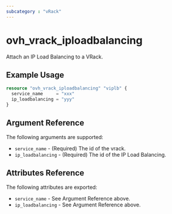 ```yaml
---
subcategory : "vRack"
---
```


# ovh_vrack_iploadbalancing

Attach an IP Load Balancing to a VRack.

## Example Usage

```terraform
resource "ovh_vrack_iploadbalancing" "viplb" {
  service_name     = "xxx"
  ip_loadbalancing = "yyy"
}
```

## Argument Reference

The following arguments are supported:

* `service_name` - (Required) The id of the vrack.
* `ip_loadbalancing` - (Required) The id of the IP Load Balancing.

## Attributes Reference

The following attributes are exported:

* `service_name` - See Argument Reference above.
* `ip_loadbalancing` - See Argument Reference above.
